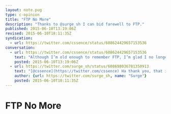 ```yaml
---
layout: note.pug
type: c-opinion
title: "FTP No More"
description: "Thanks to @surge_sh I can bid farewell to FTP."
published: 2015-06-10T13:19:06Z
revised: 2015-06-10T18:11:35Z
syndication:
  - url: https://twitter.com/cssence/status/608624429657153536
conversation:
  - url: https://twitter.com/cssence/status/608624429657153536
    text: "Although I’m old enough to remember FTP, I’m glad I no longer have to deal with it. Thank you [@surge_sh](https://twitter.com/surge_sh)"
    posted: 2015-06-10T13:19:06Z
  - url: https://twitter.com/surge_sh/status/608698036781350913
    text: "[@cssence](https://twitter.com/cssence) Ha thank you, that is definitely a reaction we were hoping for. Happy publishing ✨"
    author: {url: https://twitter.com/surge_sh, name: "Surge"}
    posted: 2015-06-10T18:11:35Z
---
```


# FTP No More
